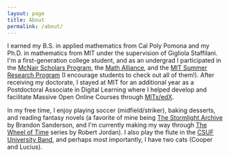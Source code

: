 ```yaml
---
layout: page
title: About
permalink: /about/
---
```

I earned my B.S. in applied mathematics from Cal Poly Pomona and my Ph.D. in mathematics from MIT under the supervision of Gigliola Staffilani. 
I'm a first-generation college student, and as an undergrad I participated in the [McNair Scholars Program](https://www.cpp.edu/mcnair/index.shtml), 
the [Math Alliance](https://www.mathalliance.org/), and the [MIT Summer Research Program](https://oge.mit.edu/graddiversity/msrp/) 
(I encourage students to check out all of them!). After receiving my doctorate, 
I stayed at MIT for an additional year as a Postdoctoral Associate in Digital Learning where I helped develop and facilitate 
Massive Open Online Courses through [MITx/edX](https://www.edx.org/school/mitx).

In my free time, I enjoy playing soccer (midfield/striker), baking desserts, and reading fantasy novels (a favorite of mine being 
[The Stormlight Archive](https://www.brandonsanderson.com/the-stormlight-archive-series/) by Brandon Sanderson, and I'm currently 
making my way through [The Wheel of Time](https://en.wikipedia.org/wiki/The_Wheel_of_Time) series by Robert Jordan).
I also play the flute in the [CSUF University Band](https://www.fullerton.edu/arts/music/students/ensembles/band.php), 
and perhaps most importantly, I have two cats (Cooper and Lucius).
